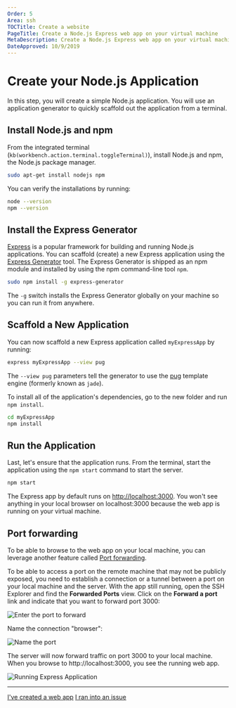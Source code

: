 ```yaml
---
Order: 5
Area: ssh
TOCTitle: Create a website
PageTitle: Create a Node.js Express web app on your virtual machine
MetaDescription: Create a Node.js Express web app on your virtual machine
DateApproved: 10/9/2019
---
```

# Create your Node.js Application

In this step, you will create a simple Node.js application. You will use an application generator to quickly scaffold out the application from a terminal.

## Install Node.js and npm

From the integrated terminal (`kb(workbench.action.terminal.toggleTerminal)`), install Node.js and npm, the Node.js package manager.

```bash
sudo apt-get install nodejs npm
```

You can verify the installations by running:

```bash
node --version
npm --version
```

## Install the Express Generator

[Express](https://www.expressjs.com) is a popular framework for building and running Node.js applications. You can scaffold (create) a new Express application using the [Express Generator](https://expressjs.com/en/starter/generator.html) tool. The Express Generator is shipped as an npm module and installed by using the npm command-line tool `npm`.

```bash
sudo npm install -g express-generator
```

The `-g` switch installs the Express Generator globally on your machine so you can run it from anywhere.

## Scaffold a New Application

You can now scaffold a new Express application called `myExpressApp` by running:

```bash
express myExpressApp --view pug
```

The `--view pug` parameters tell the generator to use the [pug](https://pugjs.org/api/getting-started.html) template engine (formerly known as `jade`).

To install all of the application's dependencies, go to the new folder and run `npm install`.

```bash
cd myExpressApp
npm install
```

## Run the Application

Last, let's ensure that the application runs. From the terminal, start the application using the `npm start` command to start the server.

```bash
npm start
```

The Express app by default runs on [http://localhost:3000](http://localhost:3000). You won't see anything in your local browser on localhost:3000 because the web app is running on your virtual machine.

## Port forwarding

To be able to browse to the web app on your local machine, you can leverage another feature called [Port forwarding](/docs/remote/ssh.md#forwarding-a-port-creating-ssh-tunnel).

To be able to access a port on the remote machine that may not be publicly exposed, you need to establish a connection or a tunnel between a port on your local machine and the server. With the app still running, open the SSH Explorer and find the **Forwarded Ports** view. Click on the **Forward a port** link and indicate that you want to forward port 3000:

![Enter the port to forward](../images/ssh/enter-port.png)

Name the connection "browser":

![Name the port](../images/ssh/name-port.png)

The server will now forward traffic on port 3000 to your local machine. When you browse to http://localhost:3000, you see the running web app.

![Running Express Application](../images/ssh/express.png)

----

<a class="tutorial-next-btn" href="/remote-tutorials/ssh/edit-and-debug">I've created a web app</a> <a class="tutorial-feedback-btn" onclick="reportIssue('remote-tutorials-ssh', 'create-website')" href="javascript:void(0)">I ran into an issue</a>
